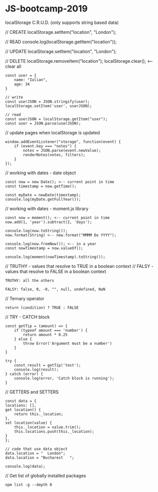 # JS-bootcamp-2019

localStorage C.R.U.D. (only supports string based data)

// CREATE
localStorage.setItem("location", "London");

// READ
console.log(localStorage.getItem("location"));

// UPDATE
localStorage.setItem("location", "London");

// DELETE
localStorage.removeItem("location");
localStorage.clear(); <-- clear all

    const user = {
        name: "Iulian",
        age: 34
    }

    // write
    const userJSON = JSON.stringify(user);
    localStorage.setItem('user', userJSON);

    // read
    const userJSON = localStorage.getItem("user");
    const user = JSON.parse(userJSON);

// update pages when localStorage is updated

    window.addEventListener("storage", function(event) {
        if (event.key === "notes") {
            notes = JSON.parse(event.newValue);
            renderNotes(notes, filters);
        }
    });

// working with dates - date object

    const now = new Date(); <-- current point in time
    const timestamp = now.getTime();

    const myDate = newDate(timestamp);
    console.log(myDate.getFullYear());

// working with dates - moment.js library

    const now = moment(); <-- current point in time
    now.add(1, 'year').subtract(2, 'days');

    console.log(now.toString());
    now.format(String) <-- new.format("MMMM Do YYYY");

    console.log(now.fromNow()); <-- in a year
    const nowTimestamp = now.valueOf();

    console.log(moment(nowTimestamp).toString());

// TRUTHY - values that resolve to TRUE in a boolean context
// FALSY - values that resolve to FALSE in a boolean context

    TRUTHY: all the others

    FALSY: false, 0, -0, "", null, undefined, NaN

// Ternary operator

    return (condition) ? TRUE : FALSE

// TRY - CATCH block

    const getTip = (amount) => {
        if (typeof amount === 'number') {
            return amount * 0.25
        } else {
            throw Error('Argument must be a number')
        }
    }

    try {
        const result = getTip('test');
        console.log(result);
    } catch (error) {
        console.log(error, 'Catch block is running');
    }

// GETTERS and SETTERS

    const data = {
    locations: [],
    get location() {
        return this._location;
    },
    set location(value) {
        this._location = value.trim();
        this.locations.push(this._location);
    }
    };

    // code that use data object
    data.location = "  London";
    data.location = "Bucharest   ";

    console.log(data);

// Get list of globally installed packages

    npm list -g --depth 0
